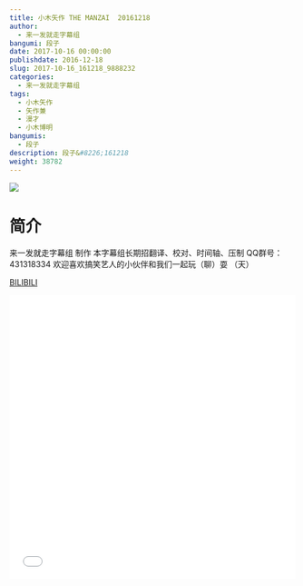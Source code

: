 ```yaml
---
title: 小木矢作 THE MANZAI  20161218
author: 
  - 来一发就走字幕组
bangumi: 段子
date: 2017-10-16 00:00:00
publishdate: 2016-12-18
slug: 2017-10-16_161218_9888232
categories: 
  - 来一发就走字幕组
tags: 
  - 小木矢作
  - 矢作兼
  - 漫才
  - 小木博明
bangumis: 
  - 段子
description: 段子&#8226;161218
weight: 38782
---
```


![](https://i.imgur.com/NFOGYwh.jpg)

# 简介  
来一发就走字幕组 制作
本字幕组长期招翻译、校对、时间轴、压制   QQ群号：431318334 欢迎喜欢搞笑艺人的小伙伴和我们一起玩（聊）耍 （天）

  [BILIBILI](https://www.bilibili.com/video/av9888232/)


<div class="vcontainer">  <iframe class='video' src="//www.bilibili.com/html/html5player.html?cid=16347857&aid=9888232" width="100%" height="500" frameborder="0" allowfullscreen="allowfullscreen"></iframe></div>
